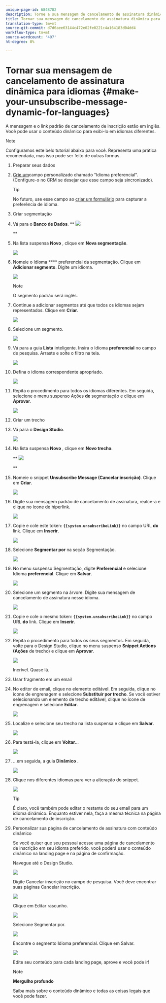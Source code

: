 ```yaml
---
unique-page-id: 6848782
description: Torne a sua mensagem de cancelamento de assinatura dinâmica para idiomas - documentos de marketing - documentação do produto
title: Tornar sua mensagem de cancelamento de assinatura dinâmica para idiomas
translation-type: tm+mt
source-git-commit: d7d6aee63144c472e02fe0221c4a164183d04dd4
workflow-type: tm+mt
source-wordcount: '497'
ht-degree: 0%

---
```



# Tornar sua mensagem de cancelamento de assinatura dinâmica para idiomas {#make-your-unsubscribe-message-dynamic-for-languages}

A mensagem e o link padrão de cancelamento de inscrição estão em inglês. Você pode usar o conteúdo dinâmico para exibi-lo em idiomas diferentes.

>[!NOTE]
>
>Configuramos este belo tutorial abaixo para você. Representa uma prática recomendada, mas isso pode ser feito de outras formas.

1. Preparar seus dados
1. [Crie um](../../../../product-docs/administration/field-management/create-a-custom-field-in-marketo.md)campo personalizado chamado &quot;Idioma preferencial&quot;. (Configure-o no CRM se desejar que esse campo seja sincronizado).

   >[!TIP]
   >
   >No futuro, use esse campo ao [criar um formulário](../../../../product-docs/demand-generation/forms/creating-a-form/create-a-form.md) para capturar a preferência de idioma.

1. Criar segmentação
1. Vá para o **Banco de Dados**.
** ![](assets/db.png)

   **

1. Na lista suspensa **Novo** , clique em **Nova segmentação**.

   ![](assets/two.png)

1. Nomeie o Idioma **** preferencial da segmentação. Clique em **Adicionar segmento**. Digite um idioma.

   ![](assets/image2015-3-9-8-3a33-3a44.png)

   >[!NOTE]
   >
   >O segmento padrão será inglês.

1. Continue a adicionar segmentos até que todos os idiomas sejam representados. Clique em **Criar**.

   ![](assets/image2015-3-9-8-3a38-3a5.png)

1. Selecione um segmento.

   ![](assets/image2015-3-9-8-3a38-3a17.png)

1. Vá para a guia **Lista** inteligente. Insira o Idioma **preferencial** no campo de pesquisa. Arraste e solte o filtro na tela.

   ![](assets/six.png)

1. Defina o idioma correspondente apropriado.

   ![](assets/seven.png)

1. Repita o procedimento para todos os idiomas diferentes. Em seguida, selecione o menu suspenso Ações **de** segmentação e clique em **Aprovar**.

   ![](assets/image2015-3-9-8-3a39-3a36.png)

1. Criar um trecho
1. Vá para o **Design Studio**.

   ![](assets/ds.png)

1. Na lista suspensa **Novo** , clique em **Novo trecho**.

   ** ![](assets/ten.png)

   **

1. Nomeie o snippet **Unsubscribe Message (Cancelar inscrição)**. Clique em **Criar**.

   ![](assets/image2015-3-9-8-3a40-3a54.png)

1. Digite sua mensagem padrão de cancelamento de assinatura, realce-a e clique no ícone de hiperlink.

   ![](assets/image2015-3-9-8-3a41-3a47.png)

1. Copie e cole este token: **`{{system.unsubscribeLink}}`** no campo URL **do** link. Clique em **Inserir**.

   ![](assets/image2015-3-9-8-3a43-3a17.png)

1. Selecione **Segmentar por** na seção Segmentação.

   ![](assets/image2015-3-9-8-3a44-3a16.png)

1. No menu suspenso Segmentação, digite **Preferencial** e selecione Idioma **preferencial**. Clique em **Salvar**.

   ![](assets/image2015-3-9-8-3a44-3a32.png)

1. Selecione um segmento na árvore. Digite sua mensagem de cancelamento de assinatura nesse idioma.

   ![](assets/image2015-3-9-8-3a45-3a43.png)

1. Copie e cole o mesmo token: **`{{system.unsubscribeLink}}`** no campo URL **do** link. Clique em **Inserir**.

   ![](assets/image2015-3-9-8-3a47-3a4.png)

1. Repita o procedimento para todos os seus segmentos. Em seguida, volte para o Design Studio, clique no menu suspenso **Snippet Actions (Ações** de trecho) e clique em **Aprovar**.

   ![](assets/image2015-3-9-8-3a47-3a34.png)

   Incrível. Quase lá.

1. Usar fragmento em um email
1. No editor de email, clique no elemento editável. Em seguida, clique no ícone de engrenagem e selecione **Substituir por trecho**. Se você estiver selecionando um elemento de trecho editável, clique no ícone de engrenagem e selecione **Editar**.

   ![](assets/4.1.png)

1. Localize e selecione seu trecho na lista suspensa e clique em **Salvar**.

   ![](assets/image2015-3-9-8-3a50-3a16.png)

1. Para testá-la, clique em **Voltar**...

   ![](assets/4.3.png)

1. ...em seguida, a guia **Dinâmico** .

   ![](assets/4.4.png)

1. Clique nos diferentes idiomas para ver a alteração do snippet.

   ![](assets/4.5.png)

   >[!TIP]
   >
   >É claro, você também pode editar o restante do seu email para um idioma dinâmico. Enquanto estiver nela, faça a mesma técnica na página de cancelamento de inscrição.

1. Personalizar sua página de cancelamento de assinatura com conteúdo dinâmico

   Se você quiser que seu pessoal acesse uma página de cancelamento de inscrição em seu idioma preferido, você poderá usar o conteúdo dinâmico na landing page e na página de confirmação.

   Navegue até o Design Studio.

   ![](assets/ds.png)

   Digite Cancelar inscrição no campo de pesquisa. Você deve encontrar suas páginas Cancelar inscrição.

   ![](assets/image2015-3-9-8-3a51-3a53.png)

   Clique em Editar rascunho.

   ![](assets/image2015-3-9-8-3a52-3a23.png)

   Selecione Segmentar por.

   ![](assets/image2015-3-9-8-3a52-3a57.png)

   Encontre o segmento Idioma preferencial. Clique em Salvar.

   ![](assets/image2015-3-9-8-3a53-3a54.png)

   Edite seu conteúdo para cada landing page, aprove e você pode ir!

   >[!NOTE]
   >
   >**Mergulho profundo**
   >
   >
   >Saiba mais sobre o conteúdo [](../../../../product-docs/personalization/segmentation-and-snippets/segmentation/understanding-dynamic-content.md) dinâmico e todas as coisas legais que você pode fazer.

